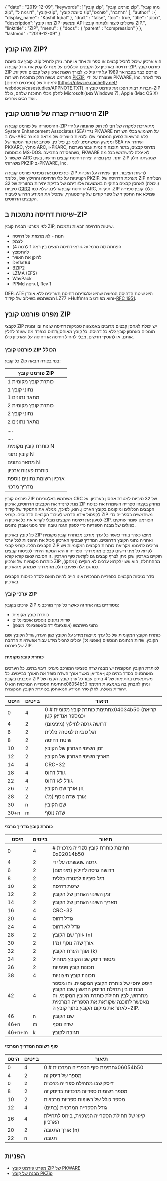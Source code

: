 {
  "date" : "2019-12-09",
  "keywords" :[ "קובץ zip", "פורמט קובץ zip", "מהו קובץ zip", "קובץ", "דוגמה ל-zip", "סיומת קובץ zip","הרחבה", "פורמט" ],
  "author" : {
    "display_name" : "Kashif Iqbal"
},
  "draft" : "false",
  "toc" : true,
  "title" :"רוכסן",
  "description":"מהו קובץ ZIP וממשקי API שיכולים ליצור ולפתוח קובצי ZIP.",
  "linktitle" : "ZIP",
  "menu" : {
    "docs" : {
      "parent" : "compression"
}
},
  "lastmod" : "2019-12-09"
}

## מהו קובץ ZIP? ##

קובץ עם סיומת .zip הוא ארכיון שיכול להכיל קבצים או ספריות אחד או יותר. ניתן להחיל דחיסה בארכיון על הקבצים הכלולים על מנת להקטין את גודל קובץ ה-ZIP. פורמט קובץ ZIP פורסם כבר בפברואר 1989 על ידי פיל כץ לצורך השגת ארכיון של קבצים ותיקיות. הפורמט נעשה חלק מתוכנית השירות [PKZIP](https://www.pkware.com/pkzip), שנוצרה על ידי PKWARE, Inc. מיד לאחר הזמינות של [מפרטים זמינים](https://pkware.cachefly.net/ webdocs/casestudies/APPNOTE.TXT), חברות רבות הפכו את פורמט קובץ ה-ZIP לחלק מכלי התוכנה שלהם, כולל Microsoft (מאז Windows 7), Apple (Mac OS X) ועוד רבים אחרים.

## היסטוריה קצרה של פורמט קובץ ZIP

ההיסטוריה של פורמט קובץ ה-ZIP מתוארכת למקרה של חבילת חוק שהונחה על ידי System Enhancement Associates (SEA) נגד PKWARE על השימוש בכלי השירות שלו ב-ARC ללא הרשאות לסימן המסחרי שלו ולזכויות היוצרים של מראה המוצר וממשק המשתמש. לפני כן, פיל כץ, שכתב את קוד המקור של SEA ושחרר את PKXARC, מחלץ ARC, ו-PKARC, מדחס קבצים, בתור תוכנה חינמית עבור מערכות מבוססות MS-DOS. כשהפסידה בתביעה, PKWARE לא יכלה להשתמש בכל מה שקשור ל-ARC יותר. כאן נוצרה יצירת דחיסת קבצים חדשה, בשם ZIP שנעשתה חלק משירותי PKZIP ב-PKWARE, Inc.

כץ פרסם את מפרטי פורמט קובץ ה-ZIP לרשות הציבור, תוך שמירה על הזכויות הקנייניות על כלי הדחיסה והחילוץ שלו, כלומר PKZIP. מערכת הדחיסה של ZIP הצליחה (ויכולה) לאחסן קבצים בתיקייה באמצעות אלגוריתם של בדיקת יתירות מחזורית של 32 סיביות ([CRC](http://en.wikipedia.org/wiki/Cyclic_redundancy_check)) לדחיסת קובץ גדלים. שלא כמו ARC, תיקיות .ZIP כללו קובץ ספרייה שמילא את התפקיד של ספר קודים של קריפטוגרף, שמכיל את המידע הדרוש לעיבוד הקבצים הדחוסים.

## שיטות דחיסה נתמכות ב-ZIP

לפי מפרטי תבנית קובץ ZIP, שיטות הדחיסה הבאות נתמכות.

* חנות - לא מרמזת על דחיסה
* לצמק
* הפחתה (זה מרמז על גורמי דחיסה הנעים בין רמה 1 לרמה 4)
* להתפוצץ
* לרוקן את האוויר
* Deflat64
* BZIP2
* LZMA (EFS)
* WavPack
* PPMd גרסה I, Rev 1

DEFLATE היא שיטת הדחיסה הנפוצה שהיא אלגוריתם דחיסת תאריכים ללא אובדן המשתמש בשילוב של קידוד LZ77 ו-Huffman והוא מפורט ב-[RFC 1951](https://tools.ietf.org/html/rfc1951).

## מפרט פורמט קובץ ZIP

לקבצי ZIP יש יכולת לאחסן קבצים מרובים באמצעות טכניקות דחיסה שונות ובו זמנית תומכים באחסון קובץ ללא כל דחיסה. כל קובץ מאוחסן/דחוס בנפרד מה שעוזר לחלץ אותם, או להוסיף חדשים, מבלי להחיל דחיסה או דחיסה על הארכיון כולו.

### פורמט קובץ ZIP הכולל

כל קובץ Zip בנוי בצורה הבאה:


|פורמט קובץ ZIP
---|
|כותרת קובץ מקומית 1
|נתוני קובץ 1
|מתאר נתונים 1
|כותרת קובץ מקומית 2
|נתוני קובץ 2
|מתאר נתונים 2
| ....
| ....
|כותרת קובץ מקומית N
|קובץ נתוני N
|מתאר נתונים N
|כותרת פענוח ארכיון
|ארכיון רשומת נתונים נוספת
|מדריך מרכזי

פורמט קובץ ZIP משתמש באלגוריתם CRC של 32 סיביות למטרת אחסון בארכיון. על מנת לרנדר את הקבצים הדחוסים, ארכיון ZIP מחזיק בקצהו ספרייה השומרת את כניסת הקבצים הכלולים ומיקומם בקובץ הארכיון. הוא, לפיכך, ממלא את התפקיד של קידוד לקפסול מידע הדרוש לעיבוד הקבצים הדחוסים. קוראי ZIP משתמשים בספרייה כדי לטעון את רשימת הקבצים מבלי לקרוא את כל ארכיון ה-ZIP. הפורמט שומר עותקים כפולים של מבנה הספריות כדי לספק הגנה טובה יותר מפני אובדן נתונים.

כל קובץ בארכיון ZIP מיוצג כערך בודד כאשר כל ערך מורכב מכותרת קובץ מקומית ואחריה נתוני הקובץ הדחוסים. המדריך שבסוף הארכיון מכיל את ההפניות לכל ערכי הקבצים הללו. קוראי קבצי ZIP צריכים להימנע מקריאת כותרות הקבצים המקומיות ויש לקרוא כל מיני רישום קבצים מהמדריך. ספרייה זו היא המקור היחיד לכניסות קבצים חוקיים בארכיון שכן ניתן לצרף קבצים גם לקראת סוף הארכיון. זו הסיבה שאם קורא קורא כותרות מקומיות של ארכיון ZIP מההתחלה, הוא עשוי לקרוא ערכים לא חוקיים (נמחקו), כמו גם אלה שאינם חלק מהמדריך שנמחק מהארכיון.

סדר כניסות הקבצים בספרייה המרכזית אינו חייב להיות תואם לסדר כניסות הקבצים בארכיון.

### ערכי קובץ ZIP

ערכים בקובץ ZIP מסודרים בזה אחר זה כאשר כל ערך מורכב מ:

* כותרת קובץ מקומית
* שדות נתונים נוספים אופציונליים
* נתוני משתמש (אופציונלי דחוס/אופציונלי מוצפן)

כותרת הקובץ המקומית של כל ערך מייצגת מידע על הקובץ כגון הערה, גודל הקובץ ושם הקובץ. שדות הנתונים הנוספים (אופציונלי) יכולים להכיל מידע עבור אפשרויות הרחבה של פורמט ZIP.

#### כותרת קובץ מקומית

לכותרת הקובץ המקומית יש מבנה שדה ספציפי המורכב מערכי ריבוי בתים. כל הערכים מאוחסנים בסדר בתים קטן-אנדיאן כאשר אורך השדה סופר את האורך בבייטים. כל המבנים בקובץ ZIP משתמשים בחתימות של 4 בתים עבור כל ערך קובץ. הקצה של חתימת הספרייה המרכזית הוא 0x06054b50 וניתן להבחין בה באמצעות חתימה ייחודית משלה. להלן סדר המידע המאוחסן בכותרת הקובץ המקומית.


|היסט|בייטים|תיאור
---|---|---|
|0|4|חתימת כותרת קובץ מקומית # 0x04034b50 (קריאה כמספר אנדיאן קטן)
|4|2|דרושה גרסה לחילוץ (מינימום)
|6|2|דגל סיביות למטרה כללית
|8|2|שיטת דחיסה
|10|2|זמן השינוי האחרון של הקובץ
|12|2|תאריך השינוי האחרון של הקובץ
|14|4|CRC-32
|18|4|גודל דחוס
|22|4|גודל לא דחוס
|26|2|אורך שם הקובץ (n)
|28|2|אורך שדה נוסף (מ')
|30|n|שם הקובץ
|30+n|m|שדה נוסף

#### כותרת קובץ מדריך מרכזי


|היסט|בייטים|תיאור
---|---|---|
|0|4|חתימת כותרת קובץ ספרייה מרכזית # 0x02014b50
|4|2|גרסה שנעשתה על ידי
|6|2|דרושה גרסה לחילוץ (מינימום)
|8|2|דגל סיביות למטרה כללית
|10|2|שיטת דחיסה
|12|2|זמן השינוי האחרון של הקובץ
|14|2|תאריך השינוי האחרון של הקובץ
|16|4|CRC-32
|20|4|גודל דחוס
|24|4|גודל לא דחוס
|28|2|אורך שם הקובץ (n)
|30|2|אורך שדה נוסף (מ')
|32|2|אורך הערת הקובץ (k)
|34|2|מספר דיסק שבו הקובץ מתחיל
|36|2|תכונות קובץ פנימיות
|38|4|תכונות קובץ חיצוניות
|42|4|היסט יחסי של כותרת הקובץ המקומית. זהו מספר הבתים בין תחילת הדיסק הראשון שבו הקובץ מתרחש, לבין תחילת כותרת הקובץ המקומי. זה מאפשר לתוכנה שקוראת את הספרייה המרכזית לאתר את מיקום הקובץ בתוך קובץ ה-ZIP.
|46|n|שם הקובץ
|46+n|m|שדה נוסף
|46+n+m|k|תגובה לקובץ

#### סוף רשומת המדריך המרכזי


|היסט|בייטים|תיאור
---|---|---|
|0|4|חתימת סוף הספרייה המרכזית # 0x06054b50
|4|2|מספר של דיסק זה
|6|2|דיסק שבו מתחילה ספרייה מרכזית
|8|2|מספר רשומות ספריות מרכזיות בדיסק זה
|10|2|מספר כולל של רשומות ספריות מרכזיות
|12|4|גודל הספרייה המרכזית (בתים)
|16|4|קיזוז של תחילת הספרייה המרכזית, ביחס לתחילת הארכיון
|20|2|אורך התגובה (n)
|22|n|תגובה

## הפניות

* [מפרט פורמט קובץ ZIP של PKWARE](https://pkware.cachefly.net/webdocs/casestudies/APPNOTE.TXT)
* [מבנה של קובץ PKZip](https://users.cs.jmu.edu/buchhofp/forensics/formats/pkzip-printable.html)

